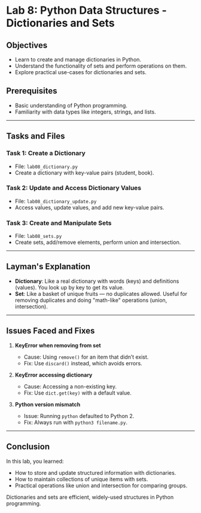 # Lab 8: Python Data Structures - Dictionaries and Sets

## Objectives
- Learn to create and manage dictionaries in Python.
- Understand the functionality of sets and perform operations on them.
- Explore practical use-cases for dictionaries and sets.

## Prerequisites
- Basic understanding of Python programming.
- Familiarity with data types like integers, strings, and lists.

---

## Tasks and Files

### Task 1: Create a Dictionary
- File: `lab08_dictionary.py`
- Create a dictionary with key-value pairs (student, book).

### Task 2: Update and Access Dictionary Values
- File: `lab08_dictionary_update.py`
- Access values, update values, and add new key-value pairs.

### Task 3: Create and Manipulate Sets
- File: `lab08_sets.py`
- Create sets, add/remove elements, perform union and intersection.

---

## Layman's Explanation
- **Dictionary**: Like a real dictionary with words (keys) and definitions (values). You look up by key to get its value.  
- **Set**: Like a basket of unique fruits — no duplicates allowed. Useful for removing duplicates and doing "math-like" operations (union, intersection).  

---

## Issues Faced and Fixes

1. **KeyError when removing from set**
   - Cause: Using `remove()` for an item that didn’t exist.
   - Fix: Use `discard()` instead, which avoids errors.

2. **KeyError accessing dictionary**
   - Cause: Accessing a non-existing key.
   - Fix: Use `dict.get(key)` with a default value.

3. **Python version mismatch**
   - Issue: Running `python` defaulted to Python 2.
   - Fix: Always run with `python3 filename.py`.

---

## Conclusion
In this lab, you learned:
- How to store and update structured information with dictionaries.
- How to maintain collections of unique items with sets.
- Practical operations like union and intersection for comparing groups.

Dictionaries and sets are efficient, widely-used structures in Python programming.
